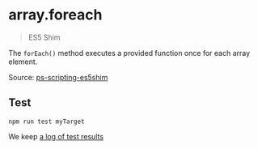 # array.foreach

> ES5 Shim

The `forEach()` method executes a provided function once for each array element.

Source: [ps-scripting-es5shim](https://github.com/EugenTepin/ps-scripting-es5shim/blob/master/lib/Array/forEach.js)

## Test

    npm run test myTarget

We keep [a log of test results](./test/results_log.md)
